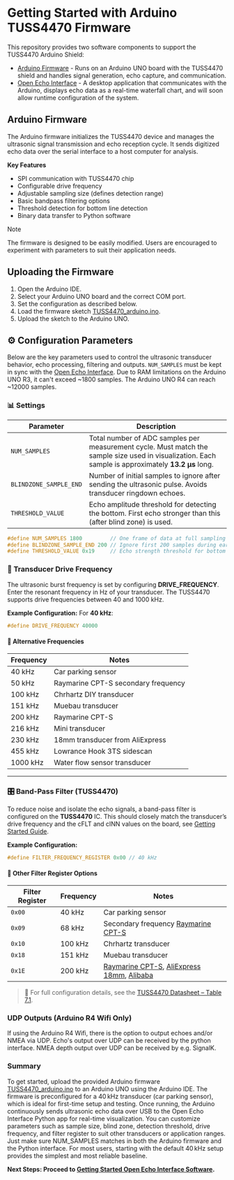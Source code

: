 
# Getting Started with Arduino TUSS4470 Firmware

This repository provides two software components to support the TUSS4470 Arduino Shield:
- [Arduino Firmware](arduino/TUSS4470_arduino/TUSS4470_arduino.ino) - Runs on an Arduino UNO board with the TUSS4470 shield and handles signal generation, echo capture, and communication.
- [Open Echo Interface](echo_interface.py) - A desktop application that communicates with the Arduino, displays echo data as a real-time waterfall chart, and will soon allow runtime configuration of the system.


## Arduino Firmware
The Arduino firmware initializes the TUSS4470 device and manages the ultrasonic signal transmission and echo reception cycle. It sends digitized echo data over the serial interface to a host computer for analysis.

<b/>Key Features</b>
- SPI communication with TUSS4470 chip
- Configurable drive frequency
- Adjustable sampling size (defines detection range)
- Basic bandpass filtering options
- Threshold detection for bottom line detection
- Binary data transfer to Python software

> [!NOTE]
> The firmware is designed to be easily modified. Users are encouraged to experiment with parameters to suit their application needs.

## Uploading the Firmware
1. Open the Arduino IDE.
2. Select your Arduino UNO board and the correct COM port.
3. Set the configuration as described below.
4. Load the firmware sketch [TUSS4470_arduino.ino](arduino/TUSS4470_arduino/TUSS4470_arduino.ino).
5. Upload the sketch to the Arduino UNO.


## ⚙️ Configuration Parameters
Below are the key parameters used to control the ultrasonic transducer behavior, echo processing, filtering and outputs. `NUM_SAMPLES` must be kept in sync with the [Open Echo Interface](echo_interface.py). Due to RAM limitations on the Arduino UNO R3, it can't exceed ~1800 samples. The Arduino UNO R4 can reach ~12000 samples.

### 📊 Settings

| Parameter               | Description                                                                                           |
|------------------------|-------------------------------------------------------------------------------------------------------|
| `NUM_SAMPLES`          | Total number of ADC samples per measurement cycle. Must match the sample size used in visualization. Each sample is approximately **13.2 µs** long. |
| `BLINDZONE_SAMPLE_END` | Number of initial samples to ignore after sending the ultrasonic pulse. Avoids transducer ringdown echoes. |
| `THRESHOLD_VALUE`      | Echo amplitude threshold for detecting the bottom. First echo stronger than this (after blind zone) is used. |

```cpp
#define NUM_SAMPLES 1800         // One frame of data at full sampling speed (~24 ms) -> in water ~18m -> in air ~4m
#define BLINDZONE_SAMPLE_END 200 // Ignore first 200 samples during early transducer ringdown
#define THRESHOLD_VALUE 0x19     // Echo strength threshold for bottom or obstacle detection
```

### 📡 Transducer Drive Frequency

The ultrasonic burst frequency is set by configuring **DRIVE_FREQUENCY**.
Enter the resonant frequency in Hz of your transducer. The TUSS4470 supports drive frequencies between 40 and 1000 kHz.

**Example Configuration:**
For **40 kHz**:  
```cpp
#define DRIVE_FREQUENCY 40000
```

#### 🔧 Alternative Frequencies

| Frequency | Notes                                     |
|-----------|-------------------------------------------|
| 40 kHz    | Car parking sensor                        |
| 50 kHz    | Raymarine CPT-S secondary frequency       |
| 100 kHz   | Chrhartz DIY transducer                   |
| 151 kHz   | Muebau transducer                         |
| 200 kHz   | Raymarine CPT-S                           |
| 216 kHz   | Mini transducer                           |
| 230 kHz   | 18mm transducer from AliExpress           |
| 455 kHz   | Lowrance Hook 3TS sidescan                |
| 1000 kHz  | Water flow sensor transducer              |

---

### 🎛️ Band-Pass Filter (TUSS4470)

To reduce noise and isolate the echo signals, a band-pass filter is configured on the **TUSS4470** IC. This should closely match the transducer’s drive frequency and the cFLT and cINN values on the board, see [Getting Started Guide](README.md#custom-capacitor-configuration).

**Example Configuration:**

```cpp
#define FILTER_FREQUENCY_REGISTER 0x00 // 40 kHz
```

#### 🧪 Other Filter Register Options

| Filter Register | Frequency | Notes                                  |
|-----------------|-----------|----------------------------------------|
| `0x00`          | 40 kHz    | Car parking sensor                     |
| `0x09`          | 68 kHz    | Secondary frequency [Raymarine CPT-S](https://www.raymarine.com/de-de/unsere-produkte/fischfinder-und-sonarmodule/fischfindergeber/cpt-s-durchbruchgeber)  |
| `0x10`          | 100 kHz   | Chrhartz transducer                        |
| `0x18`          | 151 kHz   | Muebau transducer                      |
| `0x1E`          | 200 kHz   | [Raymarine CPT-S](https://www.raymarine.com/de-de/unsere-produkte/fischfinder-und-sonarmodule/fischfindergeber/cpt-s-durchbruchgeber), [AliExpress 18mm](https://de.aliexpress.com/item/1005006007865920.html), [Alibaba](https://www.alibaba.com/product-detail/Range-customization-lakes-river-surveys-no_1600829423846.html)    |


> 📖 For full configuration details, see the [TUSS4470 Datasheet – Table 7.1](https://www.ti.com/lit/ds/symlink/tuss4470.pdf).

### UDP Outputs (Arduino R4 Wifi Only)

If using the Arduino R4 Wifi, there is the option to output echoes and/or NMEA via UDP. Echo's output over UDP can be received by the python interface. NMEA depth output over UDP can be received by e.g. SignalK.

### Summary

To get started, upload the provided Arduino firmware [TUSS4470_arduino.ino](arduino/TUSS4470_arduino/TUSS4470_arduino.ino) to an Arduino UNO using the Arduino IDE. The firmware is preconfigured for a 40 kHz transducer (car parking sensor), which is ideal for first-time setup and testing. Once running, the Arduino continuously sends ultrasonic echo data over USB to the Open Echo Interface Python app for real-time visualization. You can customize parameters such as sample size, blind zone, detection threshold, drive frequency, and filter register to suit other transducers or application ranges. Just make sure NUM_SAMPLES matches in both the Arduino firmware and the Python interface. For most users, starting with the default 40 kHz setup provides the simplest and most reliable baseline.

<b/>Next Steps: Proceed to [Getting Started Open Echo Interface Software](getting_started_interface.md).</b>

